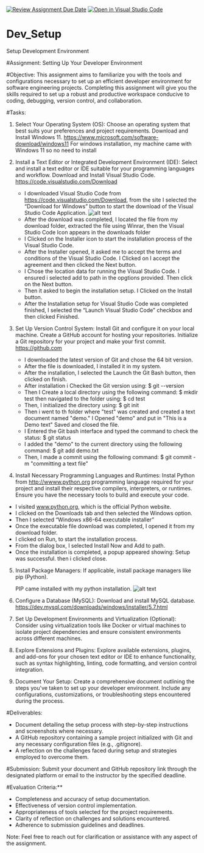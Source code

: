 [![Review Assignment Due Date](https://classroom.github.com/assets/deadline-readme-button-22041afd0340ce965d47ae6ef1cefeee28c7c493a6346c4f15d667ab976d596c.svg)](https://classroom.github.com/a/vbnbTt5m)
[![Open in Visual Studio Code](https://classroom.github.com/assets/open-in-vscode-2e0aaae1b6195c2367325f4f02e2d04e9abb55f0b24a779b69b11b9e10269abc.svg)](https://classroom.github.com/online_ide?assignment_repo_id=15283788&assignment_repo_type=AssignmentRepo)
# Dev_Setup
Setup Development Environment

#Assignment: Setting Up Your Developer Environment

#Objective:
This assignment aims to familiarize you with the tools and configurations necessary to set up an efficient developer environment for software engineering projects. Completing this assignment will give you the skills required to set up a robust and productive workspace conducive to coding, debugging, version control, and collaboration.

#Tasks:

1. Select Your Operating System (OS):
   Choose an operating system that best suits your preferences and project requirements. Download and Install Windows 11. https://www.microsoft.com/software-download/windows11
   For windows installation, my machine came with Windows 11 so no need to install


2. Install a Text Editor or Integrated Development Environment (IDE):
   Select and install a text editor or IDE suitable for your programming languages and workflow. Download and Install Visual Studio Code. https://code.visualstudio.com/Download
   -  I downloaded Visual Studio Code from https://code.visualstudio.com/Download, from the site I selected the “Download for Windows” button to start the download of the Visual Studio Code Application.
      ![alt text](VSCODE.jpeg)
   -  After the download was completed, I located the file from my download folder, extracted the file using Winrar, then the Visual Studio Code Icon appears in the downloads folder
   -  I Clicked on the Installer icon to start the installation process of the Visual Studio Code.
   -  After the Installer opened, it asked me to accept the terms and conditions of the Visual Studio Code. I Clicked on I accept the agreement and then clicked the Next button.
   -  I Chose the location data for running the Visual Studio Code. I ensured i selected add to path in the opgtions provided. Then click on the Next button.
   -  Then it asked to begin the installation setup. I Clicked on the Install button.
   -  After the Installation setup for Visual Studio Code was completed finished, I selected the “Launch Visual Studio Code” checkbox and then clicked Finished.



3. Set Up Version Control System:
   Install Git and configure it on your local machine. Create a GitHub account for hosting your repositories. Initialize a Git repository for your project and make your first commit. https://github.com
   -  I downloaded the latest version of Git and chose the 64 bit version. 
   -  After the file is downloaded, I installed it in my system. 
   -  After the installation, I selected the Launch the Git Bash button, then clicked on finish.
   -  After installation i Checked the Git version using:
      $ git --version
   -  Then I Create a local directory using the following command:
      $ mkdir test
      then navigated to the folder using:
      $ cd test
   -  Then, I initialized the directory using:
      $ git init
   -  Then i went to th folder where "test" was created and created a text document named "demo." I Opened "demo" and put in "This is a Demo text" Saved and closed the file.
   -  I Entered the Git bash interface and typed the command to check the status:
      $ git status
   -  I added the "demo" to the current directory using the following command:
      $ git add demo.txt
   -  Then, I made a commit using the following command:
      $ git commit -m "committing a text file"



4. Install Necessary Programming Languages and Runtimes:
  Instal Python from http://wwww.python.org programming language required for your project and install their respective compilers, interpreters, or runtimes. Ensure you have the necessary tools to build and execute your code.
  -   I visited www.python.org, which is the official Python website.
  -   I clicked on the Downloads tab and then selected the Windows option. 
  -   Then I selected “Windows x86-64 executable installer”
  -   Once the executable file download was completed, I opened it from my download folder.
  -   I clicked on Run, to start the installation process.
  -   From the dialog box, I selected Install Now and Add to path.
  -   Once the installation is completed, a popup appeared showing: Setup was successful. then i clicked close.



5. Install Package Managers:
   If applicable, install package managers like pip (Python).

   PIP came installed with my python installation. ![alt text](pip.jpeg)

6. Configure a Database (MySQL):
   Download and install MySQL database. https://dev.mysql.com/downloads/windows/installer/5.7.html

7. Set Up Development Environments and Virtualization (Optional):
   Consider using virtualization tools like Docker or virtual machines to isolate project dependencies and ensure consistent environments across different machines.

8. Explore Extensions and Plugins:
   Explore available extensions, plugins, and add-ons for your chosen text editor or IDE to enhance functionality, such as syntax highlighting, linting, code formatting, and version control integration.

9. Document Your Setup:
    Create a comprehensive document outlining the steps you've taken to set up your developer environment. Include any configurations, customizations, or troubleshooting steps encountered during the process. 

#Deliverables:
- Document detailing the setup process with step-by-step instructions and screenshots where necessary.
- A GitHub repository containing a sample project initialized with Git and any necessary configuration files (e.g., .gitignore).
- A reflection on the challenges faced during setup and strategies employed to overcome them.

#Submission:
Submit your document and GitHub repository link through the designated platform or email to the instructor by the specified deadline.

#Evaluation Criteria:**
- Completeness and accuracy of setup documentation.
- Effectiveness of version control implementation.
- Appropriateness of tools selected for the project requirements.
- Clarity of reflection on challenges and solutions encountered.
- Adherence to submission guidelines and deadlines.

Note: Feel free to reach out for clarification or assistance with any aspect of the assignment.
